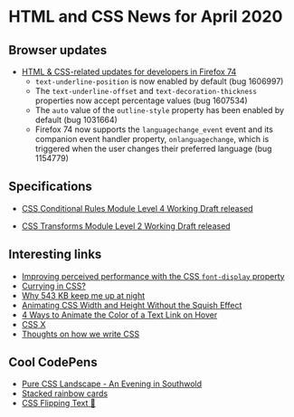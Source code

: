 # HTML and CSS News for April 2020

## Browser updates

- [HTML & CSS-related updates for developers in Firefox 74](https://developer.mozilla.org/en-US/docs/Mozilla/Firefox/Releases/74)
    + `text-underline-position` is now enabled by default (bug 1606997)
    + The `text-underline-offset` and `text-decoration-thickness` properties now accept percentage values (bug 1607534)
    + The `auto` value of the `outline-style` property has been enabled by default (bug 1031664)
    + Firefox 74 now supports the `languagechange_event` event and its companion event handler property, `onlanguagechange`, which is triggered when the user changes their preferred language (bug 1154779)

## Specifications

- [CSS Conditional Rules Module Level 4 Working Draft released]()

- [CSS Transforms Module Level 2 Working Draft released]()

## Interesting links

- [Improving perceived performance with the CSS `font-display` property](https://nooshu.github.io/blog/2020/02/23/improving-perceived-performance-with-the-css-font-display-property/)
- [Currying in CSS?](https://www.trysmudford.com/blog/currying-in-css/)
- [Why 543 KB keep me up at night](https://www.matuzo.at/blog/why-543kb-keep-me-up-at-night/)
- [Animating CSS Width and Height Without the Squish Effect](https://pqina.nl/blog/animating-width-and-height-without-the-squish-effect/)
- [4 Ways to Animate the Color of a Text Link on Hover](https://css-tricks.com/4-ways-to-animate-the-color-of-a-text-link-on-hover/)
- [CSS X](https://www.w3.org/blog/2020/03/css-x/)
- [Thoughts on how we write CSS](https://notlaura.com/twitter-thread-as-blog-post-thoughts-on-how-we-write-css/)

## Cool CodePens

- [Pure CSS Landscape - An Evening in Southwold](https://codepen.io/ivorjetski/pen/xxGYWQG)
- [Stacked rainbow cards](https://codepen.io/fossheim/pen/LYVOBRZ)
- [CSS Flipping Text 🍳](https://codepen.io/jh3y/pen/VwLQZOY)

